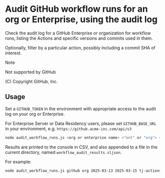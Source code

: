 # Audit GitHub workflow runs for an org or Enterprise, using the audit log

Check the audit log for a GitHub Enterprise or organization for workflow runs, listing the Actions and specific versions and commits used in them.

Optionally, filter by a particular action, possibly including a commit SHA of interest.

> [!NOTE]
> Not supported by GitHub

(C) Copyright GitHub, Inc.

## Usage

Set a `GITHUB_TOKEN` in the environment with appropriate access to the audit log on your org or Enterprise.

For Enterprise Server or Data Residency users, please set `GITHUB_BASE_URL` in your environment, e.g. `https://github.acme-inc.com/api/v3`

```bash
node audit_workflow_runs.js <org or enterprise name> <"ent" or "org"> <start date> <end date> [<action>] [<commit SHA>]
```

Results are printed to the console in CSV, and also appended to a file in the current directory, named `workflow_audit_results.sljson`.

For example:

```bash
node audit_workflow_runs.js github org 2025-03-13 2025-03-15 tj-actions/changed-files 0e58ed8671d6b60d0890c21b07f8835ace038e67
```
